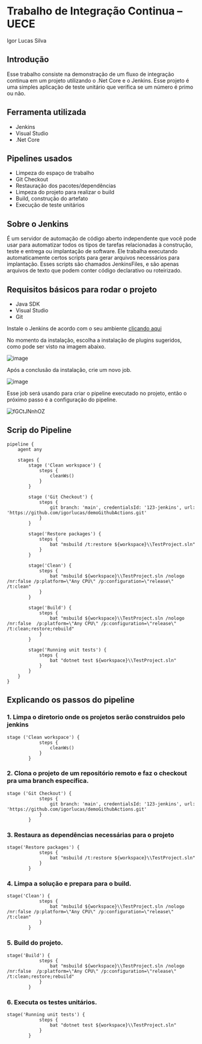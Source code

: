 # Trabalho de Integração Continua – UECE
Igor Lucas Silva

## Introdução
Esse trabalho consiste na demonstração de um fluxo de integração continua em um projeto utilizando o .Net Core e o Jenkins. Esse projeto é uma simples aplicação de teste unitário que verifica se um número é primo ou não.

## Ferramenta utilizada
- Jenkins
- Visual Studio
- .Net Core

## Pipelines usados
- Limpeza do espaço de trabalho
- Git Checkout
- Restauração dos pacotes/dependências
- Limpeza do projeto para realizar o build
- Build, construção do artefato
- Execução de teste unitários

## Sobre o Jenkins
É um servidor de automação de código aberto independente que você pode usar para automatizar todos os tipos de tarefas relacionadas à construção, teste e entrega ou implantação de software. Ele trabalha executando automaticamente certos scripts para gerar arquivos necessários para implantação. Esses scripts são chamados JenkinsFiles, e são apenas arquivos de texto que podem conter código declarativo ou roteirizado.

## Requisitos básicos para rodar o projeto
- Java SDK
- Visual Studio
- Git

Instale o Jenkins de acordo com o seu ambiente [clicando aqui](https://www.jenkins.io/doc/book/installing/)

No momento da instalação, escolha a instalação de plugins sugeridos, como pode ser visto na imagem abaixo.

![image](https://user-images.githubusercontent.com/11475845/121449697-b1b6cf00-c970-11eb-9432-ff0c1af6199d.png)

Após a conclusão da instalação, crie um novo job.

![image](https://user-images.githubusercontent.com/11475845/121449798-e460c780-c970-11eb-87ab-dc6c06a4cf91.png)

Esse job será usando para criar o pipeline executado no projeto, então o próximo passo é a configuração do pipeline.

![fGCtJNnhOZ](https://user-images.githubusercontent.com/11475845/121449897-14a86600-c971-11eb-99a2-1c7cfc7aba6e.gif)

## Scrip do Pipeline
```
pipeline {
    agent any

    stages {
        stage ('Clean workspace') {
            steps {
                cleanWs()
            }
        }
        
        stage ('Git Checkout') {
            steps {
                git branch: 'main', credentialsId: '123-jenkins', url: 'https://github.com/igorlucas/demoGithubActions.git'
            }
        }
        
        stage('Restore packages') {
            steps {
                bat "msbuild /t:restore ${workspace}\\TestProject.sln"
            }
        }
        
        stage('Clean') {
            steps {
                bat "msbuild ${workspace}\\TestProject.sln /nologo /nr:false /p:platform=\"Any CPU\" /p:configuration=\"release\" /t:clean"
            }
        }
        
        stage('Build') {
            steps {
                bat "msbuild ${workspace}\\TestProject.sln /nologo /nr:false  /p:platform=\"Any CPU\" /p:configuration=\"release\" /t:clean;restore;rebuild"
            }
        }
        
        stage('Running unit tests') {
            steps {
                bat "dotnet test ${workspace}\\TestProject.sln"
            }        
        }
    }
} 
```

## Explicando os passos do pipeline
### 1. Limpa o diretorio onde os projetos serão construidos pelo jenkins
```
stage ('Clean workspace') {
            steps {
                cleanWs()
            }
        }
```
### 2. Clona o projeto de um repositório remoto e faz o checkout pra uma branch específica.
```
stage ('Git Checkout') {
            steps {
                git branch: 'main', credentialsId: '123-jenkins', url: 'https://github.com/igorlucas/demoGithubActions.git'
            }
        }
```
### 3. Restaura as dependências necessárias para o projeto
```
stage('Restore packages') {
            steps {
                bat "msbuild /t:restore ${workspace}\\TestProject.sln"
            }
        }
```
### 4. Limpa a solução e prepara para o build.
```
stage('Clean') {
            steps {
                bat "msbuild ${workspace}\\TestProject.sln /nologo /nr:false /p:platform=\"Any CPU\" /p:configuration=\"release\" /t:clean"
            }
        }
```
### 5. Build do projeto.
```
stage('Build') {
            steps {
                bat "msbuild ${workspace}\\TestProject.sln /nologo /nr:false  /p:platform=\"Any CPU\" /p:configuration=\"release\" /t:clean;restore;rebuild"
            }
        }
```
### 6. Executa os testes unitários.
```
stage('Running unit tests') {
            steps {
                bat "dotnet test ${workspace}\\TestProject.sln"
            }        
        }
```
